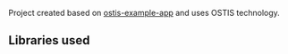 Project created based on [ostis-example-app](http://ostis-dev.github.io/sc-machine/) and uses OSTIS technology.

## Libraries used

